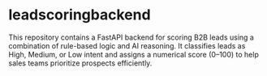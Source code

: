# leadscoringbackend
This repository contains a FastAPI backend for scoring B2B leads using a combination of rule-based logic and AI reasoning. It classifies leads as High, Medium, or Low intent and assigns a numerical score (0–100) to help sales teams prioritize prospects efficiently.
